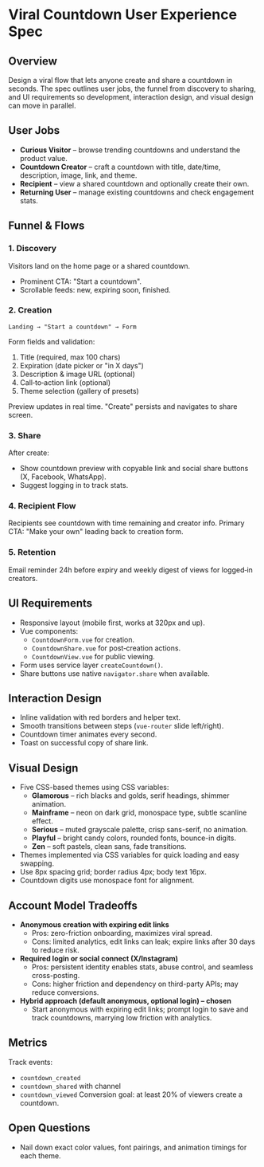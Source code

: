 # Viral Countdown User Experience Spec

## Overview
Design a viral flow that lets anyone create and share a countdown in seconds. The spec outlines user jobs, the funnel from discovery to sharing, and UI requirements so development, interaction design, and visual design can move in parallel.

## User Jobs
- **Curious Visitor** – browse trending countdowns and understand the product value.
- **Countdown Creator** – craft a countdown with title, date/time, description, image, link, and theme.
- **Recipient** – view a shared countdown and optionally create their own.
- **Returning User** – manage existing countdowns and check engagement stats.

## Funnel & Flows
### 1. Discovery
Visitors land on the home page or a shared countdown.
- Prominent CTA: "Start a countdown".
- Scrollable feeds: new, expiring soon, finished.

### 2. Creation
```
Landing → "Start a countdown" → Form
```
Form fields and validation:
1. Title (required, max 100 chars)
2. Expiration (date picker or "in X days")
3. Description & image URL (optional)
4. Call‑to‑action link (optional)
5. Theme selection (gallery of presets)

Preview updates in real time. "Create" persists and navigates to share screen.

### 3. Share
After create:
- Show countdown preview with copyable link and social share buttons (X, Facebook, WhatsApp).
- Suggest logging in to track stats.

### 4. Recipient Flow
Recipients see countdown with time remaining and creator info. Primary CTA: "Make your own" leading back to creation form.

### 5. Retention
Email reminder 24h before expiry and weekly digest of views for logged‑in creators.

## UI Requirements
- Responsive layout (mobile first, works at 320px and up).
- Vue components:
  - `CountdownForm.vue` for creation.
  - `CountdownShare.vue` for post‑creation actions.
  - `CountdownView.vue` for public viewing.
- Form uses service layer `createCountdown()`.
- Share buttons use native `navigator.share` when available.

## Interaction Design
- Inline validation with red borders and helper text.
- Smooth transitions between steps (`vue-router` slide left/right).
- Countdown timer animates every second.
- Toast on successful copy of share link.

## Visual Design
- Five CSS-based themes using CSS variables:
  - **Glamorous** – rich blacks and golds, serif headings, shimmer animation.
  - **Mainframe** – neon on dark grid, monospace type, subtle scanline effect.
  - **Serious** – muted grayscale palette, crisp sans-serif, no animation.
  - **Playful** – bright candy colors, rounded fonts, bounce-in digits.
  - **Zen** – soft pastels, clean sans, fade transitions.
- Themes implemented via CSS variables for quick loading and easy swapping.
- Use 8px spacing grid; border radius 4px; body text 16px.
- Countdown digits use monospace font for alignment.

## Account Model Tradeoffs
- **Anonymous creation with expiring edit links**
  - Pros: zero-friction onboarding, maximizes viral spread.
  - Cons: limited analytics, edit links can leak; expire links after 30 days to reduce risk.
- **Required login or social connect (X/Instagram)**
  - Pros: persistent identity enables stats, abuse control, and seamless cross-posting.
  - Cons: higher friction and dependency on third-party APIs; may reduce conversions.
- **Hybrid approach (default anonymous, optional login) – chosen**
  - Start anonymous with expiring edit links; prompt login to save and track countdowns, marrying low friction with analytics.

## Metrics
Track events:
- `countdown_created`
- `countdown_shared` with channel
- `countdown_viewed`
Conversion goal: at least 20% of viewers create a countdown.

## Open Questions
- Nail down exact color values, font pairings, and animation timings for each theme.

